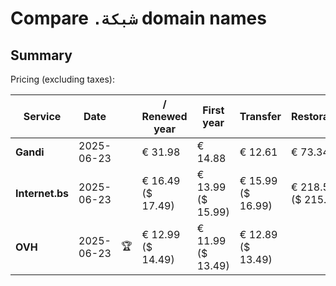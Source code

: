 # Compare `.شبكة` domain names

## Summary

Pricing (excluding taxes):

| Service | Date |  | / Renewed year | First year | Transfer | Restoration |
|--|--|--|--|--|--|--|
| **Gandi** | 2025-06-23 |  | € 31.98 | € 14.88 | € 12.61 | € 73.34 |
| **Internet.bs** | 2025-06-23 |  | € 16.49<br>($ 17.49) | € 13.99<br>($ 15.99) | € 15.99<br>($ 16.99) | € 218.55<br>($ 215.49) |
| **OVH** | 2025-06-23 | 🏆 | € 12.99<br>($ 14.49) | € 11.99<br>($ 13.49) | € 12.89<br>($ 13.49) |  |
